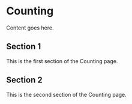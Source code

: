 # Counting

Content goes here.

## Section 1

This is the first section of the Counting page.

## Section 2

This is the second section of the Counting page.

